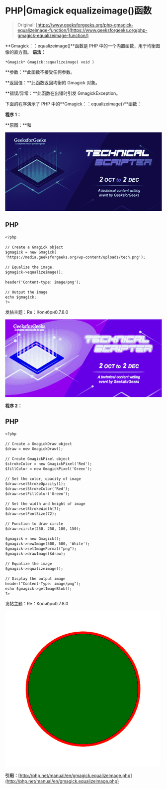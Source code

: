 # PHP|Gmagick equalizeimage()函数

> Original: [https://www.geeksforgeeks.org/php-gmagick-equalizeimage-function/](https://www.geeksforgeeks.org/php-gmagick-equalizeimage-function/)

**Gmagick：：equalizeimage()**函数是 PHP 中的一个内置函数，用于均衡图像的直方图。
**语法：**

```
*Gmagick* Gmagick::equalizeimage( void )
```

**参数：**此函数不接受任何参数。

**返回值：**此函数返回均衡的 Gmagick 对象。

**错误/异常：**此函数在出错时引发 GmagickException。

下面的程序演示了 PHP 中的**Gmagick：：equalizeimage()**函数：

**程序 1：**

**原图：**和

![](img/88e955c2701e97341d552eba1b5adceb.png)

## PHP

```
<?php

// Create a Gmagick object
$gmagick = new Gmagick(
'https://media.geeksforgeeks.org/wp-content/uploads/tech.png');

// Equalize the image.
$gmagick->equalizeimage();

header('Content-type: image/png');

// Output the image
echo $gmagick;
?>
```

发帖主题：Re：Колибри0.7.8.0

![](img/0e77e47160938cebc48ffbdb539418cc.png)

**程序 2：**

## PHP

```
<?php

// Create a GmagickDraw object
$draw = new GmagickDraw();

// Create GmagickPixel object
$strokeColor = new GmagickPixel('Red');
$fillColor = new GmagickPixel('Green');

// Set the color, opacity of image
$draw->setStrokeOpacity(1);
$draw->setStrokeColor('Red');
$draw->setFillColor('Green');

// Set the width and height of image
$draw->setStrokeWidth(7);
$draw->setFontSize(72);

// Function to draw circle 
$draw->circle(250, 250, 100, 150);

$gmagick = new Gmagick();
$gmagick->newImage(500, 500, 'White');
$gmagick->setImageFormat("png");
$gmagick->drawImage($draw);

// Equalize the image
$gmagick->equalizeimage();

// Display the output image
header("Content-Type: image/png");
echo $gmagick->getImageBlob();
?>
```

发帖主题：Re：Колибри0.7.8.0

![](img/80c49b9bef8f036668be2fc95576702f.png)

**引用：**[http://php.net/manual/en/gmagick.equalizeimage.php](http://php.net/manual/en/gmagick.equalizeimage.php)